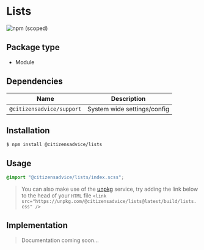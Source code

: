 # Lists

![npm (scoped)](https://img.shields.io/npm/v/@citizensadvice/lists.svg)

## Package type

- Module

## Dependencies

| Name                      | Description                 |
|---------------------------|-----------------------------|
| `@citizensadvice/support` | System wide settings/config |

## Installation

```shell
$ npm install @citizensadvice/lists
```

## Usage

```scss
@import "@citizensadvice/lists/index.scss";
```

> You can also make use of the [unpkg](https://unpkg.com) service, try adding the link below to the head of your `HTML` file
> `<link src="https://unpkg.com/@citizensadvice/lists@latest/build/lists.css" />`

## Implementation

> Documentation coming soon...